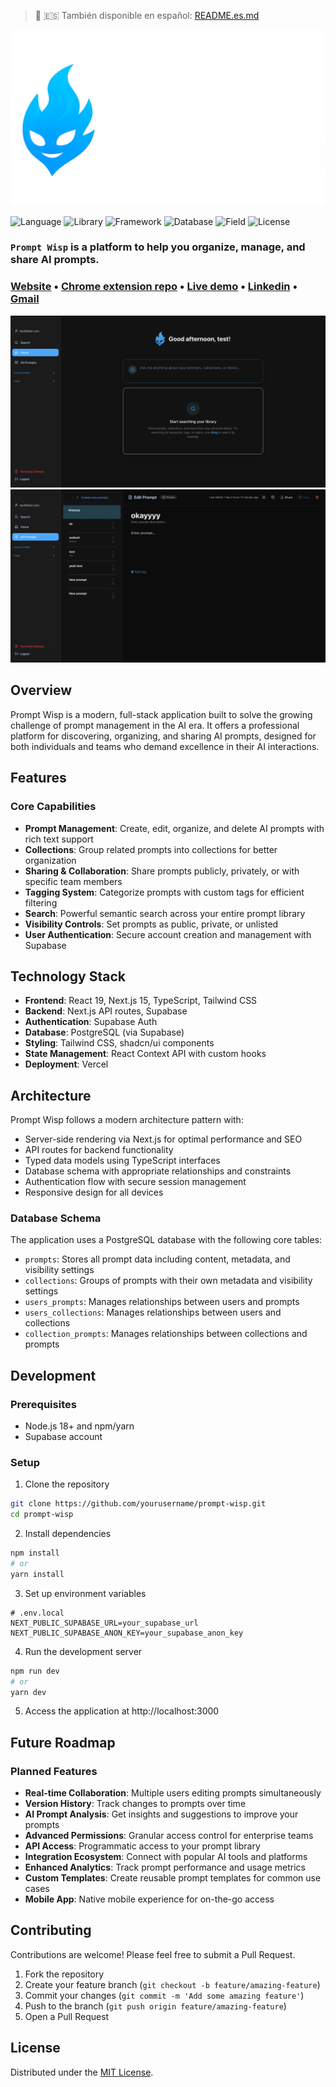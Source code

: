 
> 📖 🇪🇸 También disponible en español: [README.es.md](README.es.md)

![Prompt Wisp](/public/wisplogo.svg)

![Language](https://img.shields.io/badge/Language-TypeScript-3178c6?logo=typescript&logoColor=white)
![Library](https://img.shields.io/badge/Library-React-4fccf3?logo=react&logoColor=white)
![Framework](https://img.shields.io/badge/Framework-NextJS-black?logo=nextdotjs&logoColor=white)
![Database](https://img.shields.io/badge/Database-Supabase-3ecf8e?logo=supabase&logoColor=white)
![Field](https://img.shields.io/badge/Field-Software%20Engineering-white)
![License](https://img.shields.io/badge/License-MIT-brown)

### ```Prompt Wisp``` is a platform to help you organize, manage, and share AI prompts.

### [Website](https://prompt-wisp.vercel.app/) • [Chrome extension repo](https://github.com/LeonardoCerv/prompt-wisp-web-extension) • [Live demo](https://prompt-wisp.vercel.app/prompt) • [Linkedin](https://www.linkedin.com/in/leonardocerv/) • [Gmail](mailto:Leocerva29@gmail.com)

![Prompt Wisp Preview](/public/preview1.png)
![Prompt Wisp Preview](/public/preview2.png)


## Overview

Prompt Wisp is a modern, full-stack application built to solve the growing challenge of prompt management in the AI era. It offers a professional platform for discovering, organizing, and sharing AI prompts, designed for both individuals and teams who demand excellence in their AI interactions.

## Features

### Core Capabilities
- **Prompt Management**: Create, edit, organize, and delete AI prompts with rich text support
- **Collections**: Group related prompts into collections for better organization
- **Sharing & Collaboration**: Share prompts publicly, privately, or with specific team members
- **Tagging System**: Categorize prompts with custom tags for efficient filtering
- **Search**: Powerful semantic search across your entire prompt library
- **Visibility Controls**: Set prompts as public, private, or unlisted
- **User Authentication**: Secure account creation and management with Supabase

## Technology Stack

- **Frontend**: React 19, Next.js 15, TypeScript, Tailwind CSS
- **Backend**: Next.js API routes, Supabase
- **Authentication**: Supabase Auth
- **Database**: PostgreSQL (via Supabase)
- **Styling**: Tailwind CSS, shadcn/ui components
- **State Management**: React Context API with custom hooks
- **Deployment**: Vercel

## Architecture

Prompt Wisp follows a modern architecture pattern with:

- Server-side rendering via Next.js for optimal performance and SEO
- API routes for backend functionality
- Typed data models using TypeScript interfaces
- Database schema with appropriate relationships and constraints
- Authentication flow with secure session management
- Responsive design for all devices

### Database Schema

The application uses a PostgreSQL database with the following core tables:
- `prompts`: Stores all prompt data including content, metadata, and visibility settings
- `collections`: Groups of prompts with their own metadata and visibility settings
- `users_prompts`: Manages relationships between users and prompts
- `users_collections`: Manages relationships between users and collections
- `collection_prompts`: Manages relationships between collections and prompts

## Development

### Prerequisites

- Node.js 18+ and npm/yarn
- Supabase account

### Setup

1. Clone the repository
```bash
git clone https://github.com/yourusername/prompt-wisp.git
cd prompt-wisp
```

2. Install dependencies
```bash
npm install
# or
yarn install
```

3. Set up environment variables
```
# .env.local
NEXT_PUBLIC_SUPABASE_URL=your_supabase_url
NEXT_PUBLIC_SUPABASE_ANON_KEY=your_supabase_anon_key
```

4. Run the development server
```bash
npm run dev
# or
yarn dev
```

5. Access the application at http://localhost:3000

## Future Roadmap

### Planned Features

- **Real-time Collaboration**: Multiple users editing prompts simultaneously
- **Version History**: Track changes to prompts over time
- **AI Prompt Analysis**: Get insights and suggestions to improve your prompts
- **Advanced Permissions**: Granular access control for enterprise teams
- **API Access**: Programmatic access to your prompt library
- **Integration Ecosystem**: Connect with popular AI tools and platforms
- **Enhanced Analytics**: Track prompt performance and usage metrics
- **Custom Templates**: Create reusable prompt templates for common use cases
- **Mobile App**: Native mobile experience for on-the-go access

## Contributing

Contributions are welcome! Please feel free to submit a Pull Request.

1. Fork the repository
2. Create your feature branch (`git checkout -b feature/amazing-feature`)
3. Commit your changes (`git commit -m 'Add some amazing feature'`)
4. Push to the branch (`git push origin feature/amazing-feature`)
5. Open a Pull Request

## License

Distributed under the [MIT License](LICENSE).